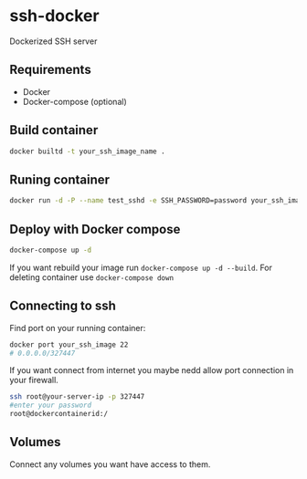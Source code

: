 # ssh-docker
Dockerized SSH server

## Requirements

* Docker
* Docker-compose (optional)

## Build container

```bash
docker builtd -t your_ssh_image_name .
```

## Runing container

```bash
docker run -d -P --name test_sshd -e SSH_PASSWORD=password your_ssh_image_name
```

## Deploy with Docker compose

```bash
docker-compose up -d
```

If you want rebuild your image run `docker-compose up -d --build`. For deleting container use `docker-compose down`

## Connecting to ssh

Find port on your running container:

```bash
docker port your_ssh_image 22
# 0.0.0.0/327447
```

If you want connect from internet you maybe nedd allow port connection in your firewall.

```bash
ssh root@your-server-ip -p 327447
#enter your password
root@dockercontainerid:/
```

## Volumes

Connect any volumes you want have access to them.
